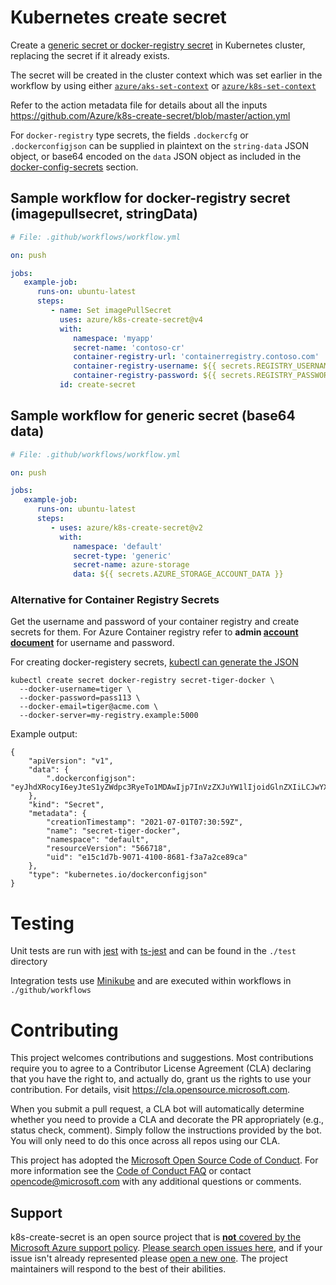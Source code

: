# Kubernetes create secret

Create a [generic secret or docker-registry secret](https://kubernetes.io/docs/concepts/configuration/secret/) in Kubernetes cluster, replacing the secret if it already exists.

The secret will be created in the cluster context which was set earlier in the workflow by using either [`azure/aks-set-context`](https://github.com/Azure/aks-set-context/tree/master) or [`azure/k8s-set-context`](https://github.com/Azure/k8s-set-context/tree/master)

Refer to the action metadata file for details about all the inputs https://github.com/Azure/k8s-create-secret/blob/master/action.yml

For `docker-registry` type secrets, the fields `.dockercfg` or `.dockerconfigjson` can be supplied in plaintext on the `string-data` JSON object, or base64 encoded on the `data` JSON object as included in the [docker-config-secrets](https://kubernetes.io/docs/concepts/configuration/secret/#docker-config-secrets) section.

## Sample workflow for docker-registry secret (imagepullsecret, stringData)

```yaml
# File: .github/workflows/workflow.yml

on: push

jobs:
   example-job:
      runs-on: ubuntu-latest
      steps:
         - name: Set imagePullSecret
           uses: azure/k8s-create-secret@v4
           with:
              namespace: 'myapp'
              secret-name: 'contoso-cr'
              container-registry-url: 'containerregistry.contoso.com'
              container-registry-username: ${{ secrets.REGISTRY_USERNAME }}
              container-registry-password: ${{ secrets.REGISTRY_PASSWORD }}
           id: create-secret
```

## Sample workflow for generic secret (base64 data)

```yaml
# File: .github/workflows/workflow.yml

on: push

jobs:
   example-job:
      runs-on: ubuntu-latest
      steps:
         - uses: azure/k8s-create-secret@v2
           with:
              namespace: 'default'
              secret-type: 'generic'
              secret-name: azure-storage
              data: ${{ secrets.AZURE_STORAGE_ACCOUNT_DATA }}
```

### Alternative for Container Registry Secrets

Get the username and password of your container registry and create secrets for them. For Azure Container registry refer to **admin [account document](https://docs.microsoft.com/en-us/azure/container-registry/container-registry-authentication#admin-account)** for username and password.

For creating docker-registery secrets, [kubectl can generate the JSON](https://kubernetes.io/docs/concepts/configuration/secret/#docker-config-secrets)

```
kubectl create secret docker-registry secret-tiger-docker \
  --docker-username=tiger \
  --docker-password=pass113 \
  --docker-email=tiger@acme.com \
  --docker-server=my-registry.example:5000
```

Example output:

```
{
    "apiVersion": "v1",
    "data": {
        ".dockerconfigjson": "eyJhdXRocyI6eyJteS1yZWdpc3RyeTo1MDAwIjp7InVzZXJuYW1lIjoidGlnZXIiLCJwYXNzd29yZCI6InBhc3MxMTMiLCJlbWFpbCI6InRpZ2VyQGFjbWUuY29tIiwiYXV0aCI6ImRHbG5aWEk2Y0dGemN6RXhNdz09In19fQ=="
    },
    "kind": "Secret",
    "metadata": {
        "creationTimestamp": "2021-07-01T07:30:59Z",
        "name": "secret-tiger-docker",
        "namespace": "default",
        "resourceVersion": "566718",
        "uid": "e15c1d7b-9071-4100-8681-f3a7a2ce89ca"
    },
    "type": "kubernetes.io/dockerconfigjson"
}
```

# Testing

Unit tests are run with [jest](https://jestjs.io/) with [ts-jest](https://www.npmjs.com/package/ts-jest) and can be found in the `./test` directory

Integration tests use [Minikube](https://minikube.sigs.k8s.io/docs/) and are executed within workflows in `./github/workflows`

# Contributing

This project welcomes contributions and suggestions. Most contributions require you to agree to a
Contributor License Agreement (CLA) declaring that you have the right to, and actually do, grant us
the rights to use your contribution. For details, visit https://cla.opensource.microsoft.com.

When you submit a pull request, a CLA bot will automatically determine whether you need to provide
a CLA and decorate the PR appropriately (e.g., status check, comment). Simply follow the instructions
provided by the bot. You will only need to do this once across all repos using our CLA.

This project has adopted the [Microsoft Open Source Code of Conduct](https://opensource.microsoft.com/codeofconduct/).
For more information see the [Code of Conduct FAQ](https://opensource.microsoft.com/codeofconduct/faq/) or
contact [opencode@microsoft.com](mailto:opencode@microsoft.com) with any additional questions or comments.

## Support

k8s-create-secret is an open source project that is [**not** covered by the Microsoft Azure support policy](https://support.microsoft.com/en-us/help/2941892/support-for-linux-and-open-source-technology-in-azure). [Please search open issues here](https://github.com/Azure/k8s-create-secret/issues), and if your issue isn't already represented please [open a new one](https://github.com/Azure/k8s-create-secret/issues/new/choose). The project maintainers will respond to the best of their abilities.
